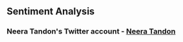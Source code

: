 ## Sentiment Analysis
### Neera Tandon's Twitter account - [Neera Tandon](https://twitter.com/neeratanden)



